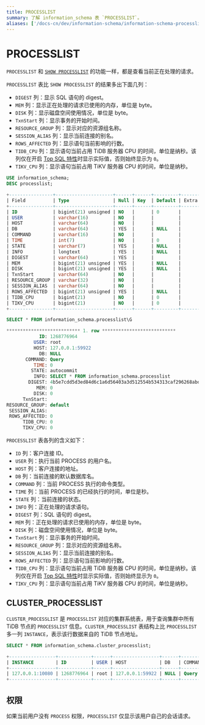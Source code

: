 ```yaml
---
title: PROCESSLIST
summary: 了解 information_schema 表 `PROCESSLIST`。
aliases: ['/docs-cn/dev/information-schema/information-schema-processlist/']
---
```


# PROCESSLIST

`PROCESSLIST` 和 [`SHOW PROCESSLIST`](/sql-statements/sql-statement-show-processlist.md) 的功能一样，都是查看当前正在处理的请求。

`PROCESSLIST` 表比 `SHOW PROCESSLIST` 的结果多出下面几列：

* `DIGEST` 列：显示 SQL 语句的 digest。
* `MEM` 列：显示正在处理的请求已使用的内存，单位是 byte。
* `DISK` 列：显示磁盘空间使用情况，单位是 byte。
* `TxnStart` 列：显示事务的开始时间。
* `RESOURCE_GROUP` 列：显示对应的资源组名称。
* `SESSION_ALIAS` 列：显示当前连接的别名。
* `ROWS_AFFECTED` 列：显示语句当前影响的行数。
* `TIDB_CPU` 列：显示语句当前占用 TiDB 服务器 CPU 的时间，单位是纳秒。该列仅在开启 [Top SQL 特性](/dashboard/top-sql.md)时显示实际值，否则始终显示为 `0`。
* `TIKV_CPU` 列：显示语句当前占用 TiKV 服务器 CPU 的时间，单位是纳秒。

```sql
USE information_schema;
DESC processlist;
```

```sql
+----------------+---------------------+------+------+---------+-------+
| Field          | Type                | Null | Key  | Default | Extra |
+----------------+---------------------+------+------+---------+-------+
| ID             | bigint(21) unsigned | NO   |      | 0       |       |
| USER           | varchar(16)         | NO   |      |         |       |
| HOST           | varchar(64)         | NO   |      |         |       |
| DB             | varchar(64)         | YES  |      | NULL    |       |
| COMMAND        | varchar(16)         | NO   |      |         |       |
| TIME           | int(7)              | NO   |      | 0       |       |
| STATE          | varchar(7)          | YES  |      | NULL    |       |
| INFO           | longtext            | YES  |      | NULL    |       |
| DIGEST         | varchar(64)         | YES  |      |         |       |
| MEM            | bigint(21) unsigned | YES  |      | NULL    |       |
| DISK           | bigint(21) unsigned | YES  |      | NULL    |       |
| TxnStart       | varchar(64)         | NO   |      |         |       |
| RESOURCE_GROUP | varchar(32)         | NO   |      |         |       |
| SESSION_ALIAS  | varchar(64)         | NO   |      |         |       |
| ROWS_AFFECTED  | bigint(21) unsigned | YES  |      | NULL    |       |
| TIDB_CPU       | bigint(21)          | NO   |      | 0       |       |
| TIKV_CPU       | bigint(21)          | NO   |      | 0       |       |
+----------------+---------------------+------+------+---------+-------+
```

```sql
SELECT * FROM information_schema.processlist\G
```

```sql
*************************** 1. row ***************************
            ID: 1268776964
          USER: root
          HOST: 127.0.0.1:59922
            DB: NULL
       COMMAND: Query
          TIME: 0
         STATE: autocommit
          INFO: SELECT * FROM information_schema.processlist
        DIGEST: 4b5e7cdd5d3ed84d6c1a6d56403a3d512554b534313caf296268abdec1c9ea99
           MEM: 0
          DISK: 0
      TxnStart:
RESOURCE_GROUP: default
 SESSION_ALIAS:
 ROWS_AFFECTED: 0
      TIDB_CPU: 0
      TIKV_CPU: 0
```

`PROCESSLIST` 表各列的含义如下：

* `ID` 列：客户连接 ID。
* `USER` 列：执行当前 PROCESS 的用户名。
* `HOST` 列：客户连接的地址。
* `DB` 列：当前连接的默认数据库名。
* `COMMAND` 列：当前 PROCESS 执行的命令类型。
* `TIME` 列：当前 PROCESS 的已经执行的时间，单位是秒。
* `STATE` 列：当前连接的状态。
* `INFO` 列：正在处理的请求语句。
* `DIGEST` 列：SQL 语句的 digest。
* `MEM` 列：正在处理的请求已使用的内存，单位是 byte。
* `DISK` 列：磁盘空间使用情况，单位是 byte。
* `TxnStart` 列：显示事务的开始时间。
* `RESOURCE_GROUP` 列：显示对应的资源组名称。
* `SESSION_ALIAS` 列：显示当前连接的别名。
* `ROWS_AFFECTED` 列：显示语句当前影响的行数。
* `TIDB_CPU` 列：显示语句当前占用 TiDB 服务器 CPU 的时间，单位是纳秒。该列仅在开启 [Top SQL 特性](/dashboard/top-sql.md)时显示实际值，否则始终显示为 `0`。
* `TIKV_CPU` 列：显示语句当前占用 TiKV 服务器 CPU 的时间，单位是纳秒。

## CLUSTER_PROCESSLIST

`CLUSTER_PROCESSLIST` 是 `PROCESSLIST` 对应的集群系统表，用于查询集群中所有 TiDB 节点的 `PROCESSLIST` 信息。`CLUSTER_PROCESSLIST` 表结构上比 `PROCESSLIST` 多一列 `INSTANCE`，表示该行数据来自的 TiDB 节点地址。


```sql
SELECT * FROM information_schema.cluster_processlist;
```

```sql
+-----------------+------------+------+-----------------+------+---------+------+------------+------------------------------------------------------+------------------------------------------------------------------+------+------+----------------------------------------+----------------+---------------+---------------+----------+----------+
| INSTANCE        | ID         | USER | HOST            | DB   | COMMAND | TIME | STATE      | INFO                                                 | DIGEST                                                           | MEM  | DISK | TxnStart                               | RESOURCE_GROUP | SESSION_ALIAS | ROWS_AFFECTED | TIDB_CPU | TIKV_CPU |
+-----------------+------------+------+-----------------+------+---------+------+------------+------------------------------------------------------+------------------------------------------------------------------+------+------+----------------------------------------+----------------+---------------+---------------+----------+----------+
| 127.0.0.1:10080 | 1268776964 | root | 127.0.0.1:59922 | NULL | Query   |    0 | autocommit | SELECT * FROM information_schema.cluster_processlist | b1e38e59fbbc3e2b35546db5c8053040db989a497ac6cd71ff8dd4394395701a |    0 |    0 | 07-29 12:39:24.282(451471727468740609) | default        |               |             0 |        0 |        0 |
+-----------------+------------+------+-----------------+------+---------+------+------------+------------------------------------------------------+------------------------------------------------------------------+------+------+----------------------------------------+----------------+---------------+---------------+----------+----------+
```

## 权限

如果当前用户没有 `PROCESS` 权限，`PROCESSLIST` 仅显示该用户自己的会话请求。
